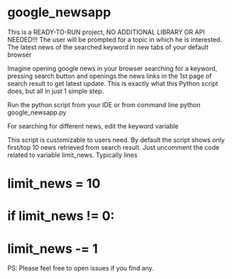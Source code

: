# google_newsapp
This is a READY-TO-RUN project, NO ADDITIONAL LIBRARY OR API NEEDED!!!
The user will be prompted for a topic in which he is interested. The latest news of the searched keyword in new tabs of your default browser

Imagine opening google news in your browser searching for a keyword, pressing search button and openings the news links in the 1st page of search result to get latest update. This is exactly what this Python script does, but all in just 1 simple step.

Run the python script from your IDE or from command line python google_newsapp.py

For searching for different news, edit the keyword variable

This script is customizable to users need. By default the script shows only first/top 10 news retrieved from search result. Just uncomment the code related to variable limit_news.
Typically lines
# limit_news = 10
# if limit_news != 0:
# limit_news -= 1

PS: Please feel free to open issues if you find any. 
